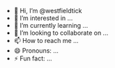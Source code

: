 - 👋 Hi, I’m @westfieldtick
- 👀 I’m interested in ...
- 🌱 I’m currently learning ...
- 💞️ I’m looking to collaborate on ...
- 📫 How to reach me ...
- 😄 Pronouns: ...
- ⚡ Fun fact: ...

<!---
westfieldtick/westfieldtick is a ✨ special ✨ repository because its `README.md` (this file) appears on your GitHub profile.
You can click the Preview link to take a look at your changes.
--->
